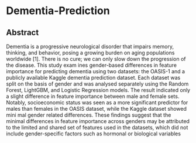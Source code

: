 # Dementia-Prediction

## Abstract
Dementia is a progressive neurological disorder that impairs memory, thinking,
 and behavior, posing a growing burden on aging populations worldwide [1]. There
 is no cure; we can only slow down the progression of the disease. This study exam
ines gender-based differences in feature importance for predicting dementia using
 two datasets: the OASIS-1 and a publicly available Kaggle dementia prediction
 dataset. Each dataset was split on the basis of gender and was analysed separately
 using the Random Forest, LightGBM, and Logistic Regression models. The result
 indicated only a slight difference in feature importance between male and female
 sets. Notably, socioeconomic status was seen as a more significant predictor for
 males than females in the OASIS dataset, while the Kaggle dataset showed mini
mal gender related differences. These findings suggest that the minimal differences
 in feature importance across genders may be attributed to the limited and shared
 set of features used in the datasets, which did not include gender-specific factors
 such as hormonal or biological variables
